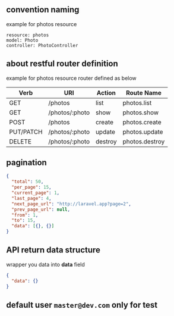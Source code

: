 ## convention naming

example for photos resource

```
resource: photos
model: Photo
controller: PhotoController
```

## about restful router definition

example for photos resource router defined as below

| Verb      | URI            | Action  | Route Name     |
| --------- | -------------- | ------- | -------------- |
| GET       | /photos        | list    | photos.list    |
| GET       | /photos/:photo | show    | photos.show    |
| POST      | /photos        | create  | photos.create  |
| PUT/PATCH | /photos/:photo | update  | photos.update  |
| DELETE    | /photos/:photo | destroy | photos.destroy |

## pagination

```json
{
  "total": 50,
  "per_page": 15,
  "current_page": 1,
  "last_page": 4,
  "next_page_url": "http://laravel.app?page=2",
  "prev_page_url": null,
  "from": 1,
  "to": 15,
  "data": [{}, {}]
}
```

## API return data structure

wrapper you data into **data** field

```json
{
  "data": {}
}
```

## default user `master@dev.com` only for test
